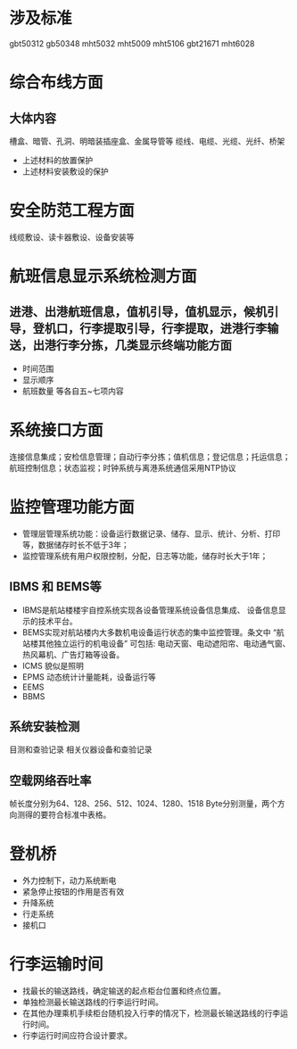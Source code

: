 # 涉及标准
gbt50312
gb50348
mht5032
mht5009
mht5106
gbt21671
mht6028

# 综合布线方面
## 大体内容
槽盒、暗管、孔洞、明暗装插座盒、金属导管等
缆线、电缆、光缆、光纤、桥架
- 上述材料的放置保护
- 上述材料安装敷设的保护


# 安全防范工程方面
线缆敷设、读卡器敷设、设备安装等

# 航班信息显示系统检测方面
## 进港、出港航班信息，值机引导，值机显示，候机引导，登机口，行李提取引导，行李提取，进港行李输送，出港行李分拣，几类显示终端功能方面
- 时间范围
- 显示顺序
- 航班数量
等各自五~七项内容
# 系统接口方面
连接信息集成；安检信息管理；自动行李分拣；值机信息；登记信息；托运信息；航班控制信息；状态监视；时钟系统与离港系统通信采用NTP协议
# 监控管理功能方面

- 管理层管理系统功能：设备运行数据记录、储存、显示、统计、分析、打印等，数据储存时长不低于3年；
- 监控管理系统有用户权限控制，分配，日志等功能，储存时长大于1年；
## IBMS 和 BEMS等
- IBMS是航站楼楼宇自控系统实现各设备管理系统设备信息集成、 设备信息显示的技术平台。
- BEMS实现对航站楼内大多数机电设备运行状态的集中监控管理。条文中 “航站楼其他独立运行的机电设备” 可包括: 电动天窗、电动遮阳帘、电动通气窗、热风幕机、广告灯箱等设备。
- ICMS 貌似是照明
- EPMS 动态统计计量能耗，设备运行等
- EEMS
- BBMS

## 系统安装检测
目测和查验记录
相关仪器设备和查验记录
## 空载网络吞吐率
帧长度分别为64、128、256、512、1024、1280、1518 Byte分别测量，两个方向测得的要符合标准中表格。


# 登机桥
- 外力控制下，动力系统断电
- 紧急停止按钮的作用是否有效
- 升降系统
- 行走系统
- 接机口

# 行李运输时间
- 找最长的输送路线，确定输送的起点柜台位置和终点位置。
- 单独检测最长输送路线的行李运行时间。
- 在其他办理乘机手续柜台随机投入行李的情况下，检测最长输送路线的行李运行时间。
- 行李运行时间应符合设计要求。
